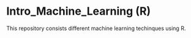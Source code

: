 # Intro_Machine_Learning (R)
This repository consists different machine learning techinques using R. 
